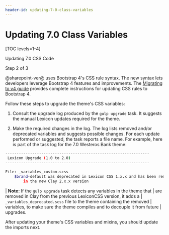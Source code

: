 ```yaml
---
header-id: updating-7-0-class-variables
---
```


# Updating 7.0 Class Variables

[TOC levels=1-4]

<div class="learn-path-step row">
    <p id="stepTitle">Updating 7.0 CSS Code</p><p>Step 2 of 3</p>
</div>

@sharepoint-ver@ uses Bootstrap 4's CSS rule syntax. The new syntax lets developers 
leverage Bootstrap 4 features and improvements. The [Migrating to v4 guide](https://getbootstrap.com/docs/4.0/migration/) 
provides complete instructions for updating CSS rules to Bootstrap 4. 

Follow these steps to upgrade the theme's CSS variables:

1.  Consult the upgrade log produced by the `gulp upgrade` task. It suggests the 
    manual Lexicon updates required for the theme.

2.  Make the required changes in the log. The log lists removed and/or 
    deprecated variables and suggests possible changes. For each update 
    performed or suggested, the task reports a file name. For example, here is 
    part of the task log for the 7.0 Westeros Bank theme:

```bash
----------------------------------------------------------------
 Lexicon Upgrade (1.0 to 2.0)
----------------------------------------------------------------

File: _variables_custom.scss
    $brand-default was deprecated in Lexicon CSS 1.x.x and has been removed 
		in the new Clay 2.x.x version
```

| **Note:** If the `gulp upgrade` task detects any variables in the theme that 
| are removed in Clay from the previous LexiconCSS version, it adds a 
| `_variables_deprecated.scss` file to the theme containing the removed 
| variables, to make sure the theme compiles and to decouple it from future 
| upgrades.

After updating your theme's CSS variables and mixins, you should update the 
imports next. 
